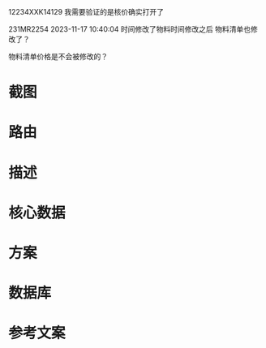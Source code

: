 12234XXK14129
我需要验证的是核价确实打开了


231MR2254  2023-11-17 10:40:04 时间修改了物料时间修改之后
物料清单也修改了？

物料清单价格是不会被修改的？
# 截图
# 路由
# 描述
# 核心数据
# 方案
# 数据库
# 参考文案

